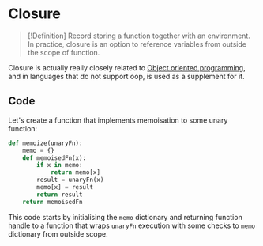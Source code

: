 # Closure
> [!Definition]
> Record storing a function together with an environment. In practice, closure is an option to reference variables from outside the scope of function. 

Closure is actually really closely related to [Object oriented programming](Object%20oriented%20programming), and in languages that do not support oop, is used as a supplement for it.

## Code
Let's create a function that implements memoisation to some unary function:
```python
def memoize(unaryFn):
	memo = {}
	def memoisedFn(x):
		if x in memo:
			return memo[x]
		result = unaryFn(x)
		memo[x] = result
		return result
	return memoisedFn
```
This code starts by initialising the `memo` dictionary and returning function handle to a function that wraps `unaryFn` execution with some checks to `memo` dictionary from outside scope.